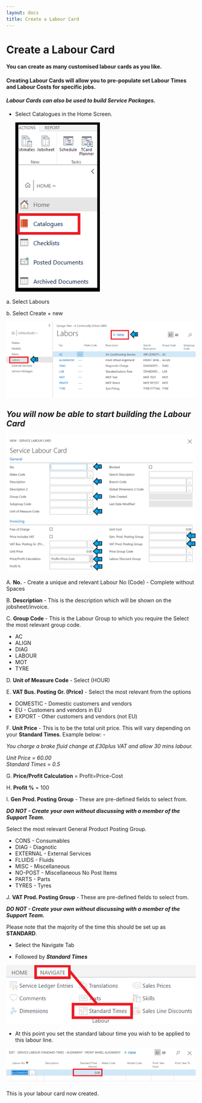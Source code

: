 ```yaml
---
layout: docs
title: Create a Labour Card 
---
```


#   Create a Labour Card 

#### You can create as many customised labour cards as you like. 

#### Creating Labour Cards will allow you to pre-populate set Labour Times and Labour Costs for specific jobs. 

#### *Labour Cards can also be used to build Service Packages.*  

*   Select Catalogues in the Home Screen.

    ![](media/garagehive-create-a-labour-card1.png)
    
a.  Select Labours

b.  Select Create + new

![](media/garagehive-create-a-labour-card2.png)

##    *You will now be able to start building the Labour Card*

![](media/garagehive-create-a-labour-card3.png)

A.  **No.** - Create a unique and relevant Labour No (Code) - Complete without Spaces

B.  **Description** - This is the description which will be shown on the jobsheet/invoice. 

C.  **Group Code**  - This is the Labour Group to which you require the Select the most relevant group code.

*   AC
*   ALIGN
*   DIAG
*   LABOUR
*   MOT
*   TYRE 

D.  **Unit of Measure Code** - Select (HOUR) 

E.  **VAT Bus. Posting Gr. (Price)** - Select the most relevant from the options 

*   DOMESTIC - Domestic customers and vendors 
*   EU - Customers and vendors in EU
*   EXPORT - Other customers and vendors (not EU) 

F.  **Unit Price** - This is to be the total unit price. This will vary depending on your **Standard Times**. Example below: - 

*You charge a brake fluid change at £30plus VAT and allow 30 mins labour.* 

*Unit Price = 60.00*<br>
*Standard Times = 0.5*

G.  **Price/Profit Calculation** = Profit=Price-Cost 

H.  **Profit %** = 100

I.  **Gen Prod. Posting Group** - These are pre-defined fields to select from. <br>

 ***DO NOT - Create your own without discussing with a member of the Support Team.***

Select the most relevant General Product Posting Group. 

*   CONS - Consumables 
*   DIAG - Diagnotic 
*   EXTERNAL - External Services 
*   FLUIDS - Fluids 
*   MISC - Miscellaneous 
*   NO-POST - Miscellaneous No Post Items 
*   PARTS - Parts 
*   TYRES - Tyres 

J.  **VAT Prod. Posting Group** - These are pre-defined fields to select from. <br>

***DO NOT - Create your own without discussing with a member of the Support Team.***

Please note that the majority of the time this should be set up as **STANDARD**. 

*   Select the Navigate Tab 

*   Followed by ***Standard Times***

![](media/garagehive-create-a-labour-card4.png)

*   At this point you set the standard labour time you wish to be applied to this labour line.

![](media/garagehive-create-a-labour-card5.png)

This is your labour card now created. 









